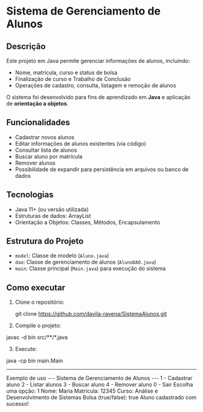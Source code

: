 # Sistema de Gerenciamento de Alunos

## Descrição
Este projeto em Java permite gerenciar informações de alunos, incluindo:
- Nome, matrícula, curso e status de bolsa
- Finalização de curso e Trabalho de Conclusão
- Operações de cadastro, consulta, listagem e remoção de alunos

O sistema foi desenvolvido para fins de aprendizado em **Java** e aplicação de **orientação a objetos**.

## Funcionalidades
- Cadastrar novos alunos
- Editar informações de alunos existentes (via código)
- Consultar lista de alunos
- Buscar aluno por matrícula
- Remover alunos
- Possibilidade de expandir para persistência em arquivos ou banco de dados

## Tecnologias
- Java 11+ (ou versão utilizada)
- Estruturas de dados: ArrayList
- Orientação a Objetos: Classes, Métodos, Encapsulamento

## Estrutura do Projeto
- `model`: Classe de modelo (`Aluno.java`)
- `dao`: Classe de gerenciamento de alunos (`AlunoDAO.java`)
- `main`: Classe principal (`Main.java`) para execução do sistema

## Como executar
1. Clone o repositório:

   git clone https://github.com/davila-ravena/SistemaAlunos.git

2. Compile o projeto:

javac -d bin src/**/*.java

3. Execute:

java -cp bin main.Main

---

Exemplo de uso
--- Sistema de Gerenciamento de Alunos ---
1 - Cadastrar aluno
2 - Listar alunos
3 - Buscar aluno
4 - Remover aluno
0 - Sair
Escolha uma opção: 1
Nome: Maria
Matrícula: 12345
Curso: Análise e Desenvolvimento de Sistemas
Bolsa (true/false): true
Aluno cadastrado com sucesso!
